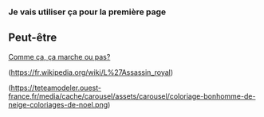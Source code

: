 ### Je vais utiliser ça pour la première page

Peut-être
---------

[Comme ça, ça marche ou pas?](https://github.com/dimitribeuzit-tech/LeCodePourEtParLesNuls/blob/main/test.html)

(https://fr.wikipedia.org/wiki/L%27Assassin_royal)

(https://teteamodeler.ouest-france.fr/media/cache/carousel/assets/carousel/coloriage-bonhomme-de-neige-coloriages-de-noel.png)
